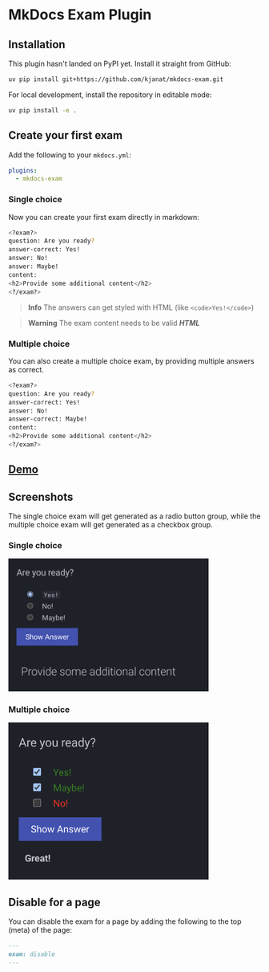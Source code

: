 # MkDocs Exam Plugin

## Installation

This plugin hasn't landed on PyPI yet. Install it straight from GitHub:

```bash
uv pip install git+https://github.com/kjanat/mkdocs-exam.git
```
For local development, install the repository in editable mode:
```bash
uv pip install -e .
```

## Create your first exam

Add the following to your `mkdocs.yml`:

```yaml
plugins:
  - mkdocs-exam
```

### Single choice

Now you can create your first exam directly in markdown:

```bash
<?exam?>
question: Are you ready?
answer-correct: Yes!
answer: No!
answer: Maybe!
content:
<h2>Provide some additional content</h2>
<?/exam?>
```

> **Info** The answers can get styled with HTML (like `<code>Yes!</code>`)

> **Warning** The exam content needs to be valid **_HTML_**

### Multiple choice

You can also create a multiple choice exam, by providing multiple answers as correct.

```bash
<?exam?>
question: Are you ready?
answer-correct: Yes!
answer: No!
answer-correct: Maybe!
content:
<h2>Provide some additional content</h2>
<?/exam?>
```

## [Demo](https://kjanat.github.io/mkdocs-exam/)

## Screenshots

The single choice exam will get generated as a radio button group, while the multiple choice exam will get generated as a checkbox group.

### Single choice

<img src="assets/images/exam.png" width="400rem">

### Multiple choice

<img src="assets/images/exam-multi.png" width="400rem">

## Disable for a page

You can disable the exam for a page by adding the following to the top (meta) of the page:

```markdown
---
exam: disable
---
```
